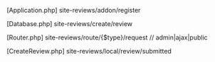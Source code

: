 [Application.php]
site-reviews/addon/register

[Database.php]
site-reviews/create/review

[Router.php]
site-reviews/route/{$type}/request // admin|ajax|public

[CreateReview.php]
site-reviews/local/review/submitted
